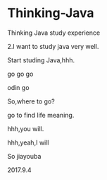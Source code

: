 # Thinking-Java
Thinking Java study experience



2.I want to study java very well.


Start studing Java,hhh.

go go go

odin go

So,where to go?

go to find life meaning.

hhh,you will.


hhh,yeah,I will

So jiayouba

2017.9.4